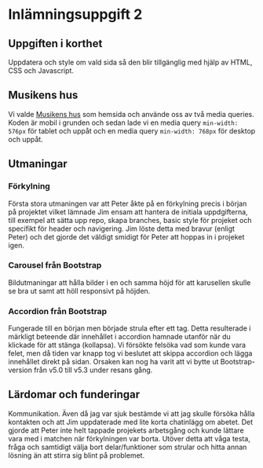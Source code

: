 ﻿# Inlämningsuppgift 2
## Uppgiften i korthet
Uppdatera och style om vald sida så den blir tillgänglig med hjälp av HTML, CSS och Javascript.
## Musikens hus
Vi valde [Musikens hus](https://www.musikenshus.se/) som hemsida och använde oss av två media queries. Koden är mobil i grunden och sedan lade vi en media query ```min-width: 576px``` för tablet och uppåt och en media query ```min-width: 768px``` för desktop och uppåt.
## Utmaningar
### Förkylning
Första stora utmaningen var att Peter åkte på en förkylning precis i början på projektet vilket lämnade Jim ensam att hantera de initiala uppdgifterna, till exempel att sätta upp repo, skapa branches, basic style för projeket och specifikt för header och navigering. Jim löste detta med bravur (enligt Peter) och det gjorde det väldigt smidigt för Peter att hoppas in i projeket igen.

### Carousel från Bootstrap
Bildutmaningar att hålla bilder i en och samma höjd för att karusellen skulle se bra ut samt att höll responsivt på höjden.

### Accordion från Bootstrap
Fungerade till en början men började strula efter ett tag. Detta resulterade i märkligt beteende där innehållet i accordion hamnade utanför när du klickade för att stänga (kollapsa). Vi försökte felsöka vad som kunde vara felet, men då tiden var knapp tog vi beslutet att skippa accordion och lägga innehållet direkt på sidan. Orsaken kan nog ha varit att vi bytte ut Bootstrap-version från v5.0 till v5.3 under resans gång.

## Lärdomar och funderingar
Kommunikation. Även då jag var sjuk bestämde vi att jag skulle försöka hålla kontakten och att Jim uppdaterade med lite korta chatinlägg om abetet. Det gjorde att Peter inte helt tappade projekets arbetsgång och kunde lättare vara med i matchen när förkylningen var borta. Utöver detta att våga testa, fråga och samtidigt välja bort delar/funktioner som strular och hitta annan lösning än att stirra sig blint på problemet.
